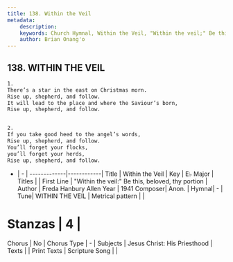 ```yaml
---
title: 138. Within the Veil
metadata:
    description: 
    keywords: Church Hymnal, Within the Veil, "Within the veil;" Be this, beloved, thy portion, 
    author: Brian Onang'o
---
```



## 138. WITHIN THE VEIL

```txt
1.
There’s a star in the east on Christmas morn.
Rise up, shepherd, and follow.
It will lead to the place and where the Saviour’s born,
Rise up, shepherd, and follow.


2.
If you take good heed to the angel’s words,
Rise up, shepherd, and follow.
You’ll forget your flocks,
you’ll forget your herds,
Rise up, shepherd, and follow.
```

- |   -  |
-------------|------------|
Title | Within the Veil |
Key | E♭ Major |
Titles |  |
First Line | "Within the veil:" Be this, beloved, thy portion |
Author | Freda Hanbury Allen
Year | 1941
Composer| Anon. |
Hymnal|  - |
Tune| WITHIN THE VEIL |
Metrical pattern | |
# Stanzas | 4 |
Chorus | No |
Chorus Type | - |
Subjects | Jesus Christ: His Priesthood |
Texts |  |
Print Texts | 
Scripture Song |  |
  
